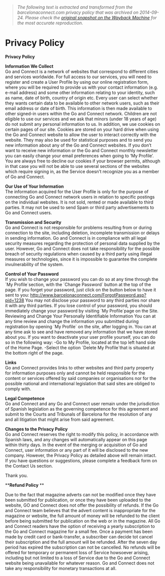 > *The following text is extracted and transformed from the barcelonaconnect.com privacy policy that was archived on 2014-09-24. Please check the [original snapshot on the Wayback Machine](https://web.archive.org/web/20140924031755id_/http%3A//www.barcelonaconnect.com/privacy) for the most accurate reproduction.*

# Privacy Policy

****Privacy Policy****

**Information We Collect**  
Go and Connect is a network of websites that correspond to different cities and services worldwide. For full access to our services, you will need to register and create a User Profile by using our online registration form, where you will be required to provide us with your contact information (e.g. e-mail address) and some other information relating to your identity, such as name, date of birth, country of origin etc. Every user can select whether they wants certain data to be available to other network users, such as their email address or date of birth. This information is then made available to other signed-in users within the Go and Connect network. Children are not eligible to use our services and we ask that minors (under 18 years of age) do not submit any personal information to us. In addition, we use cookies on certain pages of our site. Cookies are stored on your hard drive when using the Go and Connect website to allow the user to interact correctly with the website. They may also be used for statistical purposes and to send you new information about any of the Go and Connect websites. If you don’t want to receive new information or the Go and Connect monthly newsletter you can easily change your email preferences when going to ‘My Profile’. You are always free to decline our cookies if your browser permits, although in that case you will not be able to use several sections of the websites which require signing in, as the Service doesn’t recognize you as a member of Go and Connect. 

**Our Use of Your Information**  
The information acquired for the User Profile is only for the purpose of connecting Go and Connect network users in relation to specific postings on the individual websites. It is not sold, rented or made available to third parties. It may not be used to send Spam or third party advertisements to Go and Connect users. 

**Transmission and Security**  
Go and Connect is not responsible for problems resulting from or during connection to the site, including deletion, incomplete transmission or delays in sending information. Go and Connect is in compliance with all legal security measures regarding the protection of personal data supplied by the user. However, Go and Connect does not take responsibility for the possible breach of security regulations when caused by a third party using illegal measures or technologies, since it is impossible to guarantee the complete invulnerability of the system. 

**Control of Your Password**  
If you wish to change your password you can do so at any time through the ´My Profile´section, with the ´Change Password´ button at the top of the page. If you forget your password, just click on the button below to have it sent to you: http://www.barcelonaconnect.com/ForgotPassword.asp?pid=1238 You may not disclose your password to any third parties nor share it with any third parties. If you lose control of your password, you should immediately change your password by visiting ´My Profile´page on the Site. Reviewing and Change Your Personally Identifiable Information You can at any time review and change the information you submitted during registration by opening ´My Profile´ on the site, after logging in. You can at any time ask to see and have removed any information that we have stored about you. If you want to deactivate your user profile yourself, you can do so in the following way: -Go to My Profile, located at the top left hand side of the Home Page. -Select the option ´Delete My Profile´that is situated at the bottom right of the page. 

**Links**  
Go and Connect provides links to other websites and third party property for information purposes only and cannot be held responsible for the content or services offered by said companies or organisations nor for the possible national and international legislation that said sites are obliged to comply with. 

**Legal Competence**  
Go and Connect and any Go and Connect user remain under the jurisdiction of Spanish legislation as the governing competence for this agreement and submit to the Courts and Tribunals of Barcelona for the resolution of any and all litigation that might arise from said agreement. 

**Changes to the Privacy Policy**  
Go and Connect reserves the right to modify this policy, in accordance with Spanish laws, and any changes will automatically appear on this page within thirty days. In the event of the merging or acquisition of Go and Connect, user information or any part of it will be disclosed to the new company. However, the Privacy Policy as detailed above will remain intact. If you have questions or suggestions, please complete a feedback form on the Contact Us section. 

Thank you. 

****Refund Policy** **

Due to the fact that magazine adverts can not be modified once they have been submitted for publication, or once they have been uploaded to the website, GO and Connect does not offer the possibility of refunds. If the Go and Connect team believes that the advert content is inappropriate for the magazine or website, the full amount of money will be refunded to the client before being submitted for publication on the web or in the magazine. All Go and Connect readers have the option of receiving a yearly subscription to the Go and Connect magazine for a small fee. Once a payment has been made by credit card or bank-transfer, a subscriber can decide tot cancel their subscription and the full amount will be refunded. After the seven day period has expired the subscription can not be cancelled. No refunds will be offered for temporary or permanent loss of Service howsoever arising, including but not limited to a loss of Service due to the Go and Connect website being unavailable for whatever reason. Go and Connect does not take any responsibility for monetary transactions at all. 
